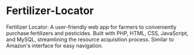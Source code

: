 # Fertilizer-Locator
Fertilizer Locator: A user-friendly web app for farmers to conveniently purchase fertilizers and pesticides. Built with PHP, HTML, CSS, JavaScript, and MySQL, streamlining the resource acquisition process. Similar to Amazon's interface for easy navigation.
